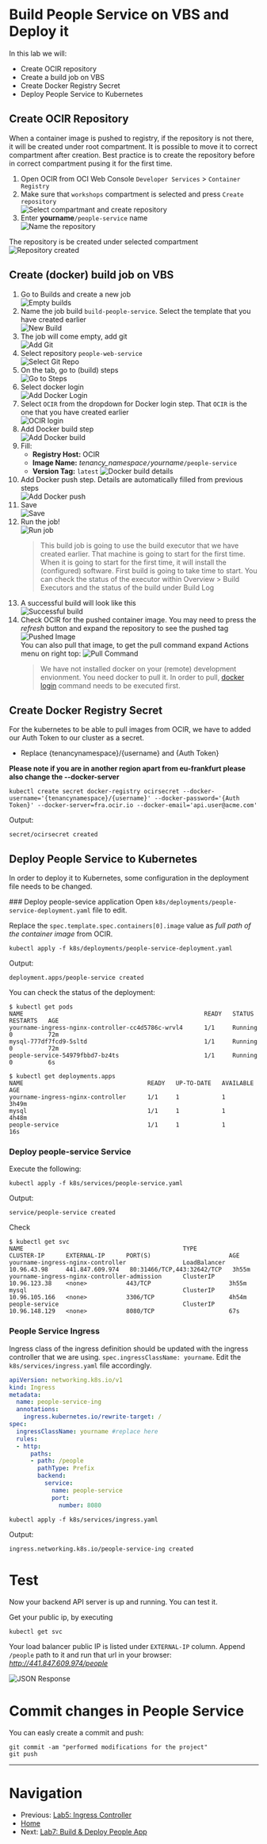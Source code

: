 # Build People Service on VBS and Deploy it
In this lab we will:
- Create OCIR repository
- Create a build job on VBS
- Create Docker Registry Secret
- Deploy People Service to Kubernetes

## Create OCIR Repository
When a container image is pushed to registry, if the repository is not there, it will be created under root compartment. It is possible to move it to correct compartment after creation. Best practice is to create the repository before in correct compartment pusing it for the first time.

1. Open OCIR from OCI Web Console `Developer Services` > `Container Registry`
2. Make sure that `workshops` compartment is selected and press `Create repository`  
   ![Select compartmant and create repository](./images/6-01-Create-Repository.png)
3. Enter **yourname**`/people-service` name  
   ![Name the repository](./images/6-02-Create-Repository.png)

The repository is be created under selected compartment ![Repository created](./images/6-03-Create-Repository.png)

## Create (docker) build job on VBS
1. Go to Builds and create a new job  
   ![Empty builds](./images/6-04-Build-Job.png)
2. Name the job build `build-people-service`. Select the template that you have created earlier  
   ![New Build](./images/6-05-Build-Job.png)
3. The job will come empty, add git  
   ![Add Git](./images/6-06-Build-Job.png)
4. Select repository `people-web-service`    
   ![Select Git Repo](./images/6-07-Build-Job.png)
5. On the tab, go to (build) steps  
   ![Go to Steps](./images/6-08-Build-Job.png)
6. Select docker login  
   ![Add Docker Login](./images/6-09-Build-Job.png)
7. Select `OCIR` from the dropdown for Docker login step. That `OCIR` is the one that you have created earlier  
   ![OCIR login](./images/6-10-Build-Job.png)
8. Add Docker build step  
   ![Add Docker build](./images/6-11-Build-Job.png)
9. Fill:
    - **Registry Host:** OCIR
    - **Image Name:** *tenancy_namespace*`/`*yourname*`/people-service`
    - **Version Tag:** `latest`
    ![Docker build details](./images/6-12-Build-Job.png)
10. Add Docker push step. Details are automatically filled from previous steps  
    ![Add Docker push](./images/6-13-Build-Job.png)
11. Save  
    ![Save](./images/6-14-Build-Job.png)
12. Run the job!  
    ![Run job](./images/6-15-Build-Job.png)
    > This build job is going to use the build executor that we have created earlier. That machine is going to start for the first time. When it is going to start for the first time, it will install the (configured) software. First build is going to take time to start. You can check the status of the executor within Overview > Build Executors and the status of the build under Build Log
13. A successful build will look like this  
    ![Successful build](./images/6-16-Build-Job.png)
14. Check OCIR for the pushed container image. You may need to press the *refresh* button and expand the repository to see the pushed tag
    ![Pushed Image](./images/6-17-Build-Job.png)  
    You can also pull that image, to get the pull command expand Actions menu on right top:
    ![Pull Command](./images/6-18-Build-Job.png)  
    > We have not installed docker on your (remote) development envionment. You need docker to pull it. In order to pull, [docker login](https://docs.oracle.com/en-us/iaas/Content/Functions/Tasks/functionslogintoocir.htm) command needs to be executed first.

## Create Docker Registry Secret
For the kubernetes to be able to pull images from OCIR, we have to added our Auth Token to our cluster as a secret. 

+ Replace {tenancynamespace}/{username} and {Auth Token}

**Please note if you are in another region apart from eu-frankfurt please also change the --docker-server**

```shell
kubectl create secret docker-registry ocirsecret --docker-username='{tenancynamespace}/{username}' --docker-password='{Auth Token}' --docker-server=fra.ocir.io --docker-email='api.user@acme.com'
```

Output:

```shell
secret/ocirsecret created
```

## Deploy People Service to Kubernetes
In order to deploy it to Kubernetes, some configuration in the deployment file needs to be changed.

### Deploy people-sevice application
Open `k8s/deployments/people-service-deployment.yaml` file to edit.

Replace the `spec.template.spec.containers[0].image` value as *full path of the container image* from OCIR.

```shell
kubectl apply -f k8s/deployments/people-service-deployment.yaml
```
Output:
```
deployment.apps/people-service created
```
You can check the status of the deployment:
```shell
$ kubectl get pods
NAME                                                   READY   STATUS    RESTARTS   AGE
yourname-ingress-nginx-controller-cc4d5786c-wrvl4      1/1     Running   0          72m
mysql-777df7fcd9-5sltd                                 1/1     Running   0          72m
people-service-54979fbbd7-bz4ts                        1/1     Running   0          6s

$ kubectl get deployments.apps 
NAME                                   READY   UP-TO-DATE   AVAILABLE   AGE
yourname-ingress-nginx-controller      1/1     1            1           3h49m
mysql                                  1/1     1            1           4h48m
people-service                         1/1     1            1           16s
```

### Deploy people-service Service
Execute the following:
```shell
kubectl apply -f k8s/services/people-service.yaml
```
Output:
```
service/people-service created
```
Check
```shell
$ kubectl get svc
NAME                                             TYPE           CLUSTER-IP      EXTERNAL-IP      PORT(S)                      AGE
yourname-ingress-nginx-controller                LoadBalancer   10.96.43.98     441.847.609.974   80:31466/TCP,443:32642/TCP   3h55m
yourname-ingress-nginx-controller-admission      ClusterIP      10.96.123.38    <none>           443/TCP                      3h55m
mysql                                            ClusterIP      10.96.105.166   <none>           3306/TCP                     4h54m
people-service                                   ClusterIP      10.96.148.129   <none>           8080/TCP                     67s
```

### People Service Ingress
Ingress class of the ingress definition should be updated with the ingress controller that we are using. `spec.ingressClassName: yourname`. Edit the `k8s/services/ingress.yaml` file accordingly.

```yaml
apiVersion: networking.k8s.io/v1
kind: Ingress
metadata:
  name: people-service-ing
  annotations:
    ingress.kubernetes.io/rewrite-target: /
spec:
  ingressClassName: yourname #replace here
  rules:
  - http:
      paths:
      - path: /people
        pathType: Prefix
        backend:
          service:
            name: people-service
            port:
              number: 8080
```

```shell
kubectl apply -f k8s/services/ingress.yaml
```
Output:
```
ingress.networking.k8s.io/people-service-ing created
```

# Test
Now your backend API server is up and running. You can test it.

Get your public ip, by executing
```shell
kubectl get svc
```
Your load balancer public IP is listed under `EXTERNAL-IP` column. Append `/people` path to it and run that url in your browser: *http://441.847.609.974/people*

![JSON Response](./images/6-19-Test.png)

# Commit changes in People Service
You can easly create a commit and push:
```shell
git commit -am "performed modifications for the project"
git push
```


---
# Navigation
- Previous: [Lab5: Ingress Controller](./Lab5-Ingress-Controller.md)
- [Home](./README.md)
- Next: [Lab7: Build & Deploy People App](./Lab7-Build-Deploy-People-App.md)